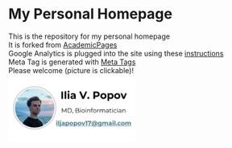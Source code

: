 # My Personal Homepage

This is the repository for my personal homepage<br>
It is forked from [AcademicPages](https://github.com/academicpages/academicpages.github.io)<br>
Google Analytics is plugged into the site using these [instructions](https://desiredpersona.com/google-analytics-jekyll/)<br>
Meta Tag is generated with [Meta Tags](https://metatags.io/)<br>
Please welcome (picture is clickable)!<br>
<a href="https://iliapopov17.github.io/"><img src='https://github.com/iliapopov17/iliapopov17.github.io/blob/main/images/preview_master.png' title="Please welcome!" width="50%"/></a>
